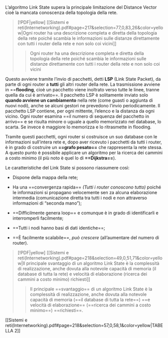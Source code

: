 L’algoritmo Link State supera la principale limitazione del Distance Vector cioè la mancata conoscenza della topologia della rete.

> [!PDF|yellow] [[Sistemi e reti(Internetworking).pdf#page=217&selection=77,0,83,26&color=yellow|Ogni router ha una descrizione completa e diretta della topologia della rete poiché scambia le informazioni sulle distanze direttamente con tutti i router della rete e non solo coi vicini]]
> > Ogni router ha una descrizione completa e diretta della topologia della rete poiché scambia le informazioni sulle distanze direttamente con tutti i router della rete e non solo coi vicini

Questo avviene tramite l’invio di pacchetti, detti **LSP** (Link State Packet), da parte di ogni router a **tutti** gli altri router della rete. La trasmissione avviene in ==**flooding**, cioè un pacchetto viene inoltrato verso tutte le linee, tranne quella da cui è arrivato==. Il pacchetto LSP è solitamente inviato solo **quando avviene un cambiamento** nella rete (come guasti o aggiunta di nuovi nodi), anche se alcuni gestori ne prevedono l’invio periodicamente. Il pacchetto LSP contiene, per ogni mittente, l’elenco e la distanza da ogni vicino. Ogni router esamina ==il numero di sequenza del pacchetto in arrivo== e se risulta minore o uguale a quello memorizzato nel database, lo scarta. Se invece è maggiore lo memorizza e lo ritrasmette in flooding.

Tramite questi pacchetti, ogni router si costruisce un suo database con le informazioni sull’intera rete e, dopo aver ricevuto i pacchetti da tutti i router, è in grado di costruire un **==grafo pesato==** che rappresenta la rete stessa. A questo punto è possibile applicare un algoritmo per la ricerca dei cammini a costo minimo (il più noto è quel lo di **==Dijkstra==**).

Le caratteristiche del Link State si possono riassumere così:

- Dispone della mappa della rete;

- Ha una ==convergenza rapida== *(Tutti i router conoscono tutto)* poiché le informazioni si propagano velocemente sen za alcuna elaborazione intermedia (comunicazione diretta tra tutti i nodi e non attraverso informazioni di “seconda mano”);

- ==Difficilmente genera loop== e comunque è in grado di identificarli e interromperli facilmente;

- ==Tutti i nodi hanno basi di dati identiche==;

- ==È facilmente scalabile==, *può crescere* (all’aumentare del numero di router).

> [!PDF|yellow] [[Sistemi e reti(Internetworking).pdf#page=218&selection=49,0,51,71&color=yellow|Il principale svantaggio di un algoritmo Link State è la complessità di realizzazione, anche dovuta alla notevole capacità di memoria (il database di tutta la rete) e velocità di elaborazione (ricerca dei cammini a costo minimo) richiesti]]
> > Il principale ==svantaggio== di un algoritmo Link State è la complessità di realizzazione, anche dovuta alla notevole capacità di memoria (==il database di tutta la rete==) ==e velocità di elaborazione== (==ricerca dei cammini a costo minimo==) ==richiesti==.

[[Sistemi e reti(Internetworking).pdf#page=218&selection=57,0,58,1&color=yellow|TABELLA 2]]

